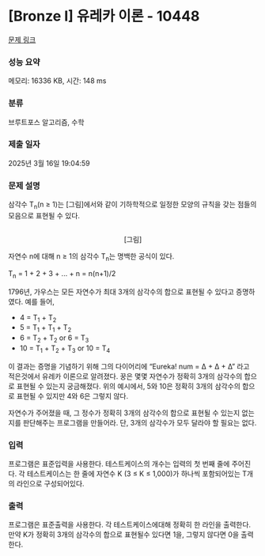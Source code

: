 # [Bronze I] 유레카 이론 - 10448 

[문제 링크](https://www.acmicpc.net/problem/10448) 

### 성능 요약

메모리: 16336 KB, 시간: 148 ms

### 분류

브루트포스 알고리즘, 수학

### 제출 일자

2025년 3월 16일 19:04:59

### 문제 설명

<p>삼각수 T<sub>n</sub>(n ≥ 1)는 [그림]에서와 같이 기하학적으로 일정한 모양의 규칙을 갖는 점들의 모음으로 표현될 수 있다.</p>

<p style="text-align: center;"><img alt="" src="https://www.acmicpc.net/upload/images2/eureka.png"></p>

<p style="text-align: center;">[그림]</p>

<p>자연수 n에 대해 n ≥ 1의 삼각수 T<sub>n</sub>는 명백한 공식이 있다.</p>

<p>T<sub>n</sub> = 1 + 2 + 3 + ... + n = n(n+1)/2</p>

<p>1796년, 가우스는 모든 자연수가 최대 3개의 삼각수의 합으로 표현될 수 있다고 증명하였다. 예를 들어,</p>

<ul>
	<li>4 = T<sub>1</sub> + T<sub>2</sub></li>
	<li>5 = T<sub>1</sub> + T<sub>1</sub> + T<sub>2</sub></li>
	<li>6 = T<sub>2</sub> + T<sub>2</sub> or 6 = T<sub>3</sub></li>
	<li>10 = T<sub>1</sub> + T<sub>2</sub> + T<sub>3</sub> or 10 = T<sub>4</sub></li>
</ul>

<p>이 결과는 증명을 기념하기 위해 그의 다이어리에 “Eureka! num = Δ + Δ + Δ” 라고 적은것에서 유레카 이론으로 알려졌다. 꿍은 몇몇 자연수가 정확히 3개의 삼각수의 합으로 표현될 수 있는지 궁금해졌다. 위의 예시에서, 5와 10은 정확히 3개의 삼각수의 합으로 표현될 수 있지만 4와 6은 그렇지 않다.</p>

<p>자연수가 주어졌을 때, 그 정수가 정확히 3개의 삼각수의 합으로 표현될 수 있는지 없는지를 판단해주는 프로그램을 만들어라. 단, 3개의 삼각수가 모두 달라야 할 필요는 없다.</p>

### 입력 

 <p>프로그램은 표준입력을 사용한다. 테스트케이스의 개수는 입력의 첫 번째 줄에 주어진다. 각 테스트케이스는 한 줄에 자연수 K (3 ≤ K ≤ 1,000)가 하나씩 포함되어있는 T개의 라인으로 구성되어있다.</p>

### 출력 

 <p>프로그램은 표준출력을 사용한다. 각 테스트케이스에대해 정확히 한 라인을 출력한다. 만약 K가 정확히 3개의 삼각수의 합으로 표현될수 있다면 1을, 그렇지 않다면 0을 출력한다.</p>

